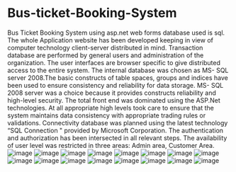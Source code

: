 # Bus-ticket-Booking-System
Bus Ticket Booking System using asp.net web forms database used is sql.
The whole Application website has been developed keeping in view of computer technology client-server distributed in mind. Transaction database are performed by general users and administration of the organization. The user interfaces are browser specific to give distributed access to the entire system. The internal database was chosen as MS- SQL server 2008.The basic constructs of table spaces, groups and indices have been used to ensure consistency and reliability for data storage. MS- SQL 2008 server was a choice because it provides constructs reliability and high-level security. The total front end was dominated using the ASP.Net technologies. At all appropriate high levels took care to ensure that the system maintains data consistency with appropriate trading rules or validations. Connectivity database was planned using the latest technology “SQL Connection " provided by Microsoft Corporation. The authentication and authorization has been intersected in all relevant steps. The availability of user level was restricted in three areas: Admin area, Customer Area.
![image](https://user-images.githubusercontent.com/76738182/231130244-3f4b63d5-d5be-45bb-8053-5a69fa26c6fd.png)
![image](https://user-images.githubusercontent.com/76738182/231130586-86e12a83-9726-41e0-ab32-4b0b29f8ddea.png)
![image](https://user-images.githubusercontent.com/76738182/231130691-aaeb97e8-cd5f-4424-bc20-e206296e3c2a.png)
![image](https://user-images.githubusercontent.com/76738182/231130891-447342bc-838a-47ec-a97f-99096c57b3a6.png)
![image](https://user-images.githubusercontent.com/76738182/231130951-c120e427-99a2-428b-abfe-c0feabc6b809.png)
![image](https://user-images.githubusercontent.com/76738182/231130971-61d27688-4cf0-4cf5-b662-5dfd39d767c6.png)
![image](https://user-images.githubusercontent.com/76738182/231131000-90611a5e-e49c-4578-8037-e3a5a7f1d5cf.png)
![image](https://user-images.githubusercontent.com/76738182/231131047-9623a8f0-6233-434d-a96a-3528ed6024bb.png)
![image](https://user-images.githubusercontent.com/76738182/231131140-543c8cb4-3b01-4294-bded-6b9f904c16dd.png)
![image](https://user-images.githubusercontent.com/76738182/231131168-384f74da-3e36-4479-9373-5394e655ae3d.png)
![image](https://user-images.githubusercontent.com/76738182/231131193-e9e6d12b-4cee-45b8-bccd-cf3cb3b5db87.png)
![image](https://user-images.githubusercontent.com/76738182/231131233-95bedff0-4348-489f-ae6c-65b898b83875.png)
![image](https://user-images.githubusercontent.com/76738182/231131277-b669d524-d7e4-4d9a-9f05-5ce0ba723d3e.png)
![image](https://user-images.githubusercontent.com/76738182/231131339-5b376685-a3ea-4ef4-b402-59bc680cac03.png)
![image](https://user-images.githubusercontent.com/76738182/231131365-ff08dd7a-22f3-4c47-80c8-72e0eccbc087.png)
![image](https://user-images.githubusercontent.com/76738182/231131426-d3abeb2a-0044-4f27-a4d7-5c4260411569.png)
